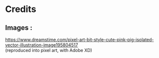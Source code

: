 # Credits

## Images :

<a href="https://www.dreamstime.com/pixel-art-bit-style-cute-pink-pig-isolated-vector-illustration-image195804517" target="_blank">https://www.dreamstime.com/pixel-art-bit-style-cute-pink-pig-isolated-vector-illustration-image195804517</a>  
(reproduced into pixel art, with Adobe XD)
